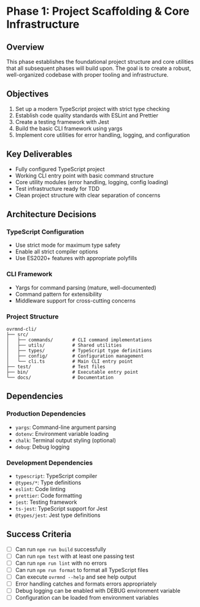 # Phase 1: Project Scaffolding & Core Infrastructure

## Overview

This phase establishes the foundational project structure and core utilities that all subsequent phases will build upon. The goal is to create a robust, well-organized codebase with proper tooling and infrastructure.

## Objectives

1. Set up a modern TypeScript project with strict type checking
2. Establish code quality standards with ESLint and Prettier
3. Create a testing framework with Jest
4. Build the basic CLI framework using yargs
5. Implement core utilities for error handling, logging, and configuration

## Key Deliverables

- Fully configured TypeScript project
- Working CLI entry point with basic command structure
- Core utility modules (error handling, logging, config loading)
- Test infrastructure ready for TDD
- Clean project structure with clear separation of concerns

## Architecture Decisions

### TypeScript Configuration
- Use strict mode for maximum type safety
- Enable all strict compiler options
- Use ES2020+ features with appropriate polyfills

### CLI Framework
- Yargs for command parsing (mature, well-documented)
- Command pattern for extensibility
- Middleware support for cross-cutting concerns

### Project Structure
```
ovrmnd-cli/
├── src/
│   ├── commands/       # CLI command implementations
│   ├── utils/          # Shared utilities
│   ├── types/          # TypeScript type definitions
│   ├── config/         # Configuration management
│   └── cli.ts          # Main CLI entry point
├── test/               # Test files
├── bin/                # Executable entry point
└── docs/               # Documentation
```

## Dependencies

### Production Dependencies
- `yargs`: Command-line argument parsing
- `dotenv`: Environment variable loading
- `chalk`: Terminal output styling (optional)
- `debug`: Debug logging

### Development Dependencies
- `typescript`: TypeScript compiler
- `@types/*`: Type definitions
- `eslint`: Code linting
- `prettier`: Code formatting
- `jest`: Testing framework
- `ts-jest`: TypeScript support for Jest
- `@types/jest`: Jest type definitions

## Success Criteria

- [ ] Can run `npm run build` successfully
- [ ] Can run `npm test` with at least one passing test
- [ ] Can run `npm run lint` with no errors
- [ ] Can run `npm run format` to format all TypeScript files
- [ ] Can execute `ovrmnd --help` and see help output
- [ ] Error handling catches and formats errors appropriately
- [ ] Debug logging can be enabled with DEBUG environment variable
- [ ] Configuration can be loaded from environment variables